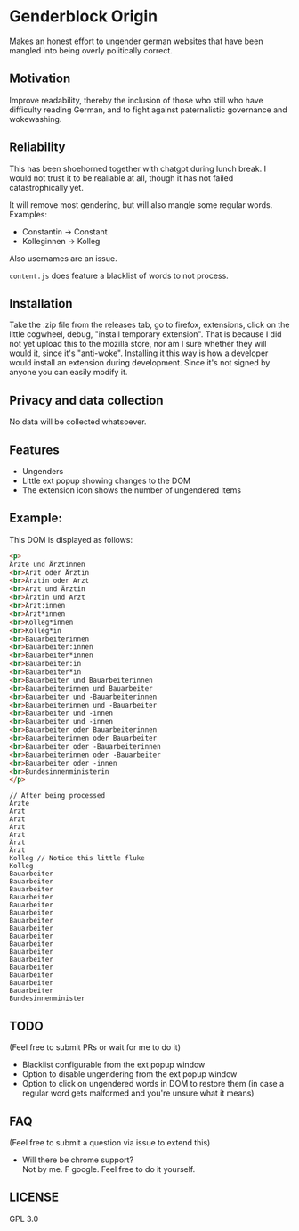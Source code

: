 # Genderblock Origin
Makes an honest effort to ungender german websites
that have been mangled into being overly politically correct.

## Motivation
Improve readability, thereby
the inclusion of those who still
who have difficulty reading German,
and to fight against
paternalistic governance and wokewashing.

## Reliability
This has been shoehorned together with chatgpt during lunch break.
I would not trust it to be realiable at all, though
it has not failed catastrophically yet.

It will remove most gendering, but will also
mangle some regular words.  
Examples:
- Constantin -> Constant
- Kolleginnen -> Kolleg

Also usernames are an issue.

`content.js` does feature a blacklist of words to
not process.

## Installation
Take the .zip file from the releases tab,
go to firefox, extensions, click on the little cogwheel,
debug, "install temporary extension".
That is because I did not yet upload this to the mozilla store,
nor am I sure whether they will would it, since it's
"anti-woke". Installing it this way is how a developer
would install an extension during development.
Since it's not signed by anyone you can easily modify it.

## Privacy and data collection
No data will be collected whatsoever.

## Features
- Ungenders
- Little ext popup showing changes to the DOM
- The extension icon shows the number of ungendered items

## Example:
This DOM is displayed as follows:
```html
<p>
Ärzte und Ärztinnen
<br>Arzt oder Ärztin
<br>Ärztin oder Arzt
<br>Arzt und Ärztin
<br>Ärztin und Arzt
<br>Ärzt:innen
<br>Ärzt*innen
<br>Kolleg*innen
<br>Kolleg*in
<br>Bauarbeiterinnen
<br>Bauarbeiter:innen
<br>Bauarbeiter*innen
<br>Bauarbeiter:in
<br>Bauarbeiter*in
<br>Bauarbeiter und Bauarbeiterinnen
<br>Bauarbeiterinnen und Bauarbeiter
<br>Bauarbeiter und -Bauarbeiterinnen
<br>Bauarbeiterinnen und -Bauarbeiter
<br>Bauarbeiter und -innen
<br>Bauarbeiter und -innen
<br>Bauarbeiter oder Bauarbeiterinnen
<br>Bauarbeiterinnen oder Bauarbeiter
<br>Bauarbeiter oder -Bauarbeiterinnen
<br>Bauarbeiterinnen oder -Bauarbeiter
<br>Bauarbeiter oder -innen
<br>Bundesinnenministerin
</p>
```
```
// After being processed
Ärzte
Arzt
Arzt
Arzt
Arzt
Ärzt
Ärzt
Kolleg // Notice this little fluke
Kolleg
Bauarbeiter
Bauarbeiter
Bauarbeiter
Bauarbeiter
Bauarbeiter
Bauarbeiter
Bauarbeiter
Bauarbeiter
Bauarbeiter
Bauarbeiter
Bauarbeiter
Bauarbeiter
Bauarbeiter
Bauarbeiter
Bauarbeiter
Bauarbeiter
Bundesinnenminister
```

## TODO
(Feel free to submit PRs or wait for me to do it)
- Blacklist configurable from the ext popup window
- Option to disable ungendering from the ext popup window
- Option to click on ungendered words in DOM to restore them (in case a regular word gets malformed and you're unsure what it means)

## FAQ
(Feel free to submit a question via issue to extend this)
- Will there be chrome support?  
    Not by me. F google. Feel free to do it yourself.

## LICENSE
GPL 3.0

